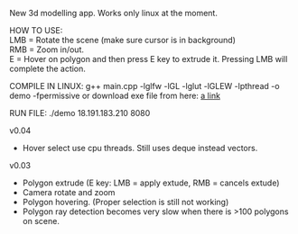 New 3d modelling app. Works only linux at the moment.

HOW TO USE:  
LMB = Rotate the scene (make sure cursor is in background)  
RMB = Zoom in/out.  
E = Hover on polygon and then press E key to extrude it. Pressing LMB will complete the action.  

COMPILE IN LINUX:
g++ main.cpp -lglfw -lGL -lglut -lGLEW -lpthread -o demo -fpermissive
or
download exe file from here:
[a link](https://drive.google.com/file/d/1tGsz8tp9SbfPckJs9QbK-90Ge_4UvoCa/view?usp=sharing)

RUN FILE: ./demo 18.191.183.210 8080



v0.04

- Hover select use cpu threads. Still uses deque instead vectors.  

v0.03

- Polygon extrude (E key: LMB = apply extude, RMB = cancels extude)  
- Camera rotate and zoom  
- Polygon hovering. (Proper selection is still not working)  
- Polygon ray detection becomes very slow when there is >100 polygons on scene.   
